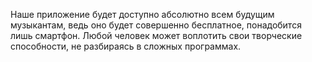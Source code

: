 Наше приложение будет доступно абсолютно всем  будущим музыкантам, ведь оно будет совершенно бесплатное, понадобится лишь смартфон. Любой человек может воплотить свои творческие способности, не разбираясь в сложных программах. 

